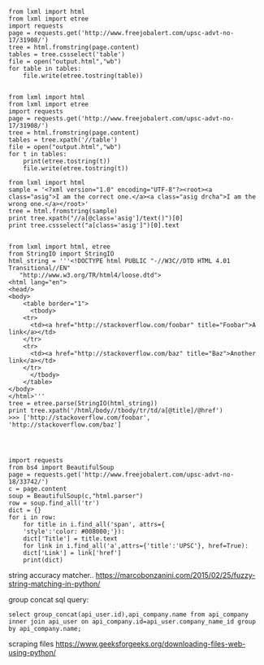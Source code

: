 	from lxml import html
	from lxml import etree
	import requests
	page = requests.get('http://www.freejobalert.com/upsc-advt-no-17/31908/')
	tree = html.fromstring(page.content)
	tables = tree.cssselect('table')
	file = open("output.html","wb") 
	for table in tables:
	    file.write(etree.tostring(table))


	from lxml import html
	from lxml import etree
	import requests
	page = requests.get('http://www.freejobalert.com/upsc-advt-no-17/31908/')
	tree = html.fromstring(page.content)
	tables = tree.xpath('//table')
	file = open("output.html","wb") 
	for t in tables:
		print(etree.tostring(t))
		file.write(etree.tostring(t))

	from lxml import html
	sample = '<?xml version="1.0" encoding="UTF-8"?><root><a class="asig">I am the correct one.</a><a class="asig drcha">I am the wrong one.</a></root>'
	tree = html.fromstring(sample)
	print tree.xpath("//a[@class='asig']/text()")[0]
	print tree.cssselect("a[class='asig']")[0].text
	

	from lxml import html, etree
	from StringIO import StringIO
	html_string = '''<!DOCTYPE html PUBLIC "-//W3C//DTD HTML 4.01 Transitional//EN"
	   "http://www.w3.org/TR/html4/loose.dtd">
	<html lang="en">
	<head/>
	<body>
	    <table border="1">
	      <tbody>
		<tr>
		  <td><a href="http://stackoverflow.com/foobar" title="Foobar">A link</a></td>
		</tr>
		<tr>
		  <td><a href="http://stackoverflow.com/baz" title="Baz">Another link</a></td>
		</tr>
	      </tbody>
	    </table>
	</body>
	</html>'''
	tree = etree.parse(StringIO(html_string))
	print tree.xpath('/html/body//tbody/tr/td/a[@title]/@href')
	>>> ['http://stackoverflow.com/foobar', 'http://stackoverflow.com/baz']




	import requests
	from bs4 import BeautifulSoup
	page = requests.get('http://www.freejobalert.com/upsc-advt-no-18/33742/')
	c = page.content
	soup = BeautifulSoup(c,"html.parser")
	row = soup.find_all('tr')
	dict = {}
	for i in row:
	    for title in i.find_all('span', attrs={
		'style':'color: #008000;'}):
		dict['Title'] = title.text
	    for link in i.find_all('a',attrs={'title':'UPSC'}, href=True):
		dict['Link'] = link['href']
		print(dict)



string accuracy matcher..
	https://marcobonzanini.com/2015/02/25/fuzzy-string-matching-in-python/











group concat sql query:

	select group_concat(api_user.id),api_company.name from api_company inner join api_user on api_company.id=api_user.company_name_id group by api_company.name;



scraping files
	https://www.geeksforgeeks.org/downloading-files-web-using-python/
